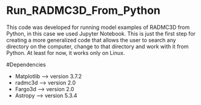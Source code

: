 # Run_RADMC3D_From_Python
This code was developed for running model examples of RADMC3D from Python, in this case we used Jupyter Notebook. This is just the first step for creating a more generalized code that allows the user to search any directory on the computer, change to that directory and work with it from Python.
At least for now, it works only on Linux. 

#Dependencies
* Matplotlib --> version 3.7.2
* radmc3d --> version 2.0
* Fargo3d --> version 2.0
* Astropy --> version 5.3.4
